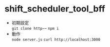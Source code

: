 # shift_scheduler_tool_bff

* 初期設定  
`git clone http~~`
`npm i`
* 動作  
`node server.js`
`curl http://localhost:3000`
